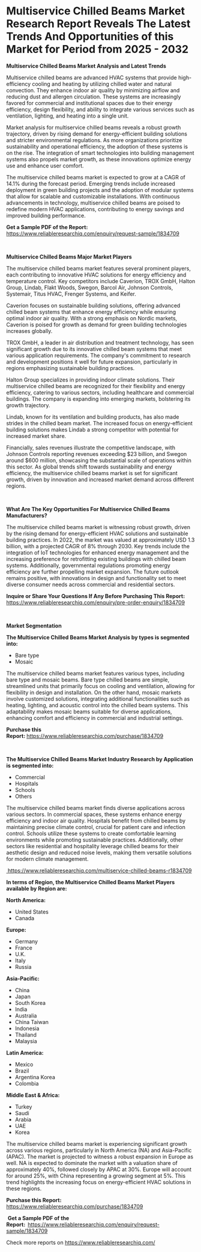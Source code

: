 <p><h1>Multiservice Chilled Beams Market Research Report Reveals The Latest Trends And Opportunities of this Market for Period from 2025 - 2032</h1></p><p><strong>Multiservice Chilled Beams Market Analysis and Latest Trends</strong></p>
<p><p>Multiservice chilled beams are advanced HVAC systems that provide high-efficiency cooling and heating by utilizing chilled water and natural convection. They enhance indoor air quality by minimizing airflow and reducing dust and allergen circulation. These systems are increasingly favored for commercial and institutional spaces due to their energy efficiency, design flexibility, and ability to integrate various services such as ventilation, lighting, and heating into a single unit.</p><p>Market analysis for multiservice chilled beams reveals a robust growth trajectory, driven by rising demand for energy-efficient building solutions and stricter environmental regulations. As more organizations prioritize sustainability and operational efficiency, the adoption of these systems is on the rise. The integration of smart technologies into building management systems also propels market growth, as these innovations optimize energy use and enhance user comfort.</p><p>The multiservice chilled beams market is expected to grow at a CAGR of 14.1% during the forecast period. Emerging trends include increased deployment in green building projects and the adoption of modular systems that allow for scalable and customizable installations. With continuous advancements in technology, multiservice chilled beams are poised to redefine modern HVAC applications, contributing to energy savings and improved building performance.</p></p>
<p><strong>Get a Sample PDF of the Report:&nbsp;</strong> <a href="https://www.reliableresearchiq.com/enquiry/request-sample/1834709?utm_campaign=2469&utm_medium=2&utm_source=Github&utm_content=ia&utm_term=26032025&utm_id=multiservice-chilled-beams">https://www.reliableresearchiq.com/enquiry/request-sample/1834709</a></p>
<p>&nbsp;</p>
<p><strong>Multiservice Chilled Beams Major Market Players</strong></p>
<p><p>The multiservice chilled beams market features several prominent players, each contributing to innovative HVAC solutions for energy efficiency and temperature control. Key competitors include Caverion, TROX GmbH, Halton Group, Lindab, Flakt Woods, Swegon, Barcol Air, Johnson Controls, Systemair, Titus HVAC, Frenger Systems, and Keifer.</p><p>Caverion focuses on sustainable building solutions, offering advanced chilled beam systems that enhance energy efficiency while ensuring optimal indoor air quality. With a strong emphasis on Nordic markets, Caverion is poised for growth as demand for green building technologies increases globally.</p><p>TROX GmbH, a leader in air distribution and treatment technology, has seen significant growth due to its innovative chilled beam systems that meet various application requirements. The company's commitment to research and development positions it well for future expansion, particularly in regions emphasizing sustainable building practices.</p><p>Halton Group specializes in providing indoor climate solutions. Their multiservice chilled beams are recognized for their flexibility and energy efficiency, catering to various sectors, including healthcare and commercial buildings. The company is expanding into emerging markets, bolstering its growth trajectory.</p><p>Lindab, known for its ventilation and building products, has also made strides in the chilled beam market. The increased focus on energy-efficient building solutions makes Lindab a strong competitor with potential for increased market share.</p><p>Financially, sales revenues illustrate the competitive landscape, with Johnson Controls reporting revenues exceeding $23 billion, and Swegon around $600 million, showcasing the substantial scale of operations within this sector. As global trends shift towards sustainability and energy efficiency, the multiservice chilled beams market is set for significant growth, driven by innovation and increased market demand across different regions.</p></p>
<p>&nbsp;</p>
<p><strong>What Are The Key Opportunities For Multiservice Chilled Beams Manufacturers?</strong></p>
<p><p>The multiservice chilled beams market is witnessing robust growth, driven by the rising demand for energy-efficient HVAC solutions and sustainable building practices. In 2022, the market was valued at approximately USD 1.3 billion, with a projected CAGR of 8% through 2030. Key trends include the integration of IoT technologies for enhanced energy management and the increasing preference for retrofitting existing buildings with chilled beam systems. Additionally, governmental regulations promoting energy efficiency are further propelling market expansion. The future outlook remains positive, with innovations in design and functionality set to meet diverse consumer needs across commercial and residential sectors.</p></p>
<p><strong>Inquire or Share Your Questions If Any Before Purchasing This Report:</strong> <a href="https://www.reliableresearchiq.com/enquiry/pre-order-enquiry/1834709?utm_campaign=2469&utm_medium=2&utm_source=Github&utm_content=ia&utm_term=26032025&utm_id=multiservice-chilled-beams">https://www.reliableresearchiq.com/enquiry/pre-order-enquiry/1834709</a></p>
<p>&nbsp;</p>
<p><strong>Market Segmentation</strong></p>
<p><strong>The Multiservice Chilled Beams Market Analysis by types is segmented into:</strong></p>
<p><ul><li>Bare type</li><li>Mosaic</li></ul></p>
<p><p>The multiservice chilled beams market features various types, including bare type and mosaic beams. Bare type chilled beams are simple, streamlined units that primarily focus on cooling and ventilation, allowing for flexibility in design and installation. On the other hand, mosaic markets involve customized solutions, integrating additional functionalities such as heating, lighting, and acoustic control into the chilled beam systems. This adaptability makes mosaic beams suitable for diverse applications, enhancing comfort and efficiency in commercial and industrial settings.</p></p>
<p><strong>Purchase this Report:&nbsp;</strong><a href="https://www.reliableresearchiq.com/purchase/1834709?utm_campaign=2469&utm_medium=2&utm_source=Github&utm_content=ia&utm_term=26032025&utm_id=multiservice-chilled-beams">https://www.reliableresearchiq.com/purchase/1834709</a></p>
<p>&nbsp;</p>
<p><strong>The Multiservice Chilled Beams Market Industry Research by Application is segmented into:</strong></p>
<p><ul><li>Commercial</li><li>Hospitals</li><li>Schools</li><li>Others</li></ul></p>
<p><p>The multiservice chilled beams market finds diverse applications across various sectors. In commercial spaces, these systems enhance energy efficiency and indoor air quality. Hospitals benefit from chilled beams by maintaining precise climate control, crucial for patient care and infection control. Schools utilize these systems to create comfortable learning environments while promoting sustainable practices. Additionally, other sectors like residential and hospitality leverage chilled beams for their aesthetic design and reduced noise levels, making them versatile solutions for modern climate management.</p></p>
<p><a href="https://www.reliableresearchiq.com/multiservice-chilled-beams-r1834709?utm_campaign=2469&utm_medium=2&utm_source=Github&utm_content=ia&utm_term=26032025&utm_id=multiservice-chilled-beams">&nbsp;https://www.reliableresearchiq.com/multiservice-chilled-beams-r1834709</a></p>
<p><strong>In terms of Region, the Multiservice Chilled Beams Market Players available by Region are:</strong></p>
<p>
    <p> <strong> North America: </strong>
        <ul>
            <li>United States</li>
            <li>Canada</li>
        </ul>
        </p> 
    <p> <strong> Europe: </strong>
        <ul>
            <li>Germany</li>
            <li>France</li>
            <li>U.K.</li>
            <li>Italy</li>
            <li>Russia</li>
        </ul>
        </p> 
    <p> <strong> Asia-Pacific: </strong>
        <ul>
            <li>China</li>
            <li>Japan</li>
            <li>South Korea</li>
            <li>India</li>
            <li>Australia</li>
            <li>China Taiwan</li>
            <li>Indonesia</li>
            <li>Thailand</li>
            <li>Malaysia</li>
        </ul>
        </p> 
    <p> <strong> Latin America: </strong>
        <ul>
            <li>Mexico</li>
            <li>Brazil</li>
            <li>Argentina Korea</li>
            <li>Colombia</li>
        </ul>
        </p> 
    <p> <strong> Middle East & Africa: </strong>
        <ul>
            <li>Turkey</li>
            <li>Saudi</li>
            <li>Arabia</li>
            <li>UAE</li>
            <li>Korea</li>
        </ul>
    </p>
    </p>
<p><p>The multiservice chilled beams market is experiencing significant growth across various regions, particularly in North America (NA) and Asia-Pacific (APAC). The market is projected to witness a robust expansion in Europe as well. NA is expected to dominate the market with a valuation share of approximately 40%, followed closely by APAC at 30%. Europe will account for around 25%, with China representing a growing segment at 5%. This trend highlights the increasing focus on energy-efficient HVAC solutions in these regions.</p></p>
<p><strong>Purchase this Report: </strong><a href="https://www.reliableresearchiq.com/purchase/1834709?utm_campaign=2469&utm_medium=2&utm_source=Github&utm_content=ia&utm_term=26032025&utm_id=multiservice-chilled-beams">https://www.reliableresearchiq.com/purchase/1834709</a></p>
<p>&nbsp;<strong>Get a Sample PDF of the Report:&nbsp;&nbsp;</strong><a href="https://www.reliableresearchiq.com/enquiry/request-sample/1834709?utm_campaign=2469&utm_medium=2&utm_source=Github&utm_content=ia&utm_term=26032025&utm_id=multiservice-chilled-beams">https://www.reliableresearchiq.com/enquiry/request-sample/1834709</a></p>
<p><strong></strong></p>
<p>Check more reports on <a href="https://www.reliableresearchiq.com/?utm_campaign=2469&utm_medium=2&utm_source=Github&utm_content=ia&utm_term=26032025&utm_id=multiservice-chilled-beams">https://www.reliableresearchiq.com/</a></p>